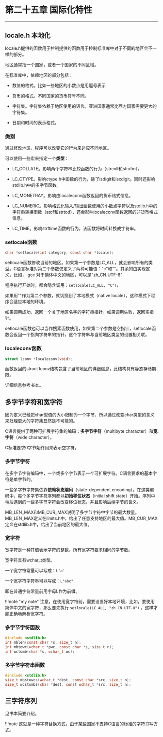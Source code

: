 # 第二十五章 国际化特性

---

## locale.h 本地化

locale.h提供的函数用于控制提供的函数用于控制标准库中对于不同的地区会不一样的部分。

地区通常指一个国家，或者一个国家的不同区域。

在标准库中，依赖地区的部分包括：

- 数值的格式。比如一些地区的小数点是用逗号表示

- 货币的格式。不同国家的货币符号不同。

- 字符集。字符集依赖于地区使用的语言。亚洲国家通常比西方国家需要更大的字符集。

- 日期和时间的表示格式。

### 类别

通过修改地区，程序可以改变它的行为来适应不同地区。

可以使用一些宏来指定一个**类型**：

- LC_COLLATE。影响两个字符串比较函数的行为（strcoll和strxfm）。

- LC_CTYPE。影响ctype.h中函数的行为，除了isdigit和isxdigit。同时还影响stdlib.h中的多字节函数。

- LC_MONETRAY。影响由localeconv函数返回的货币格式信息。

- LC_NUMERIC。影响格式化输入/输出函数使用的小数点字符以及stdlib.h中的字符串转换函数（atof和strtod），还会影响localeconv函数返回的非货币格式信息。

- LC_TIME。影响strftime函数的行为，该函数将时间转换成字符串。

### setlocale函数

```c
char *setlocale(int category, const char *locale);
```

setlocale函数修改当前的地区。如果第一个参数是LC_ALL，就会影响所有的类型。C语言标准对第二个参数仅定义了两种可能值："c"和""。其余的由实现定义，比如， gcc 对于简体中文的地区，可以是"zh_CN.UTF-8"

程序执行开始时，都会隐含调用：`setlocale(LC_ALL, "C");`

如果用""作为第二个参数，就切换到了本地模式（native locale），这种模式下程序会适应本地的环境。

如果调用成功，返回一个关于地区名字的字符串指针。如果调用失败，返回空指针。

setlocale函数也可以当作搜索函数使用，如果第二个参数是空指针，setlocale函数会返回一个指向字符串的指针，这个字符串与当前地区类型的设置相关联。

### localeconv函数

```c
struct lconv *localeconv(void);
```

函数返回的struct lconv结构包含了当前地区的详细信息，此结构具有静态存储期限。

详细信息参考书本。

## 多字节字符和宽字符

因为定义已经把char型值的大小限制为一个字节，所以通过改变char类型的含义来处理更大的字符集显然是不可能的。

C语言提供了两种可扩展字符集的编码：**多字节字符**（multibyte character）和**宽字符**（wide character）。

C标准要求0字节始终用来表示空字符。

### 多字节字符

在多字节字符编码中，一个或多个字节表示一个可扩展字符。C语言要求的基本字符是单字节的。

一些多字节字符集依靠**依赖状态编码**（state-dependent encoding）。在这类编码中，每个多字节字符序列都以**初始移位状态**（initial shift state）开始。序列中稍后遇到的一些多字节字符会改变移位状态，并且影响后续字节的含义。

MB_LEN_MAX和MB_CUR_MAX说明了多字节字符中字节的最大数量。MB_LEN_MAX定义在limits.h中，给出了任意支持地区的最大值。MB_CUR_MAX定义在stdlib.h中，给出了当前地区的最大值。

### 宽字符

宽字符是一种其值表示字符的整数，所有宽字符要求相同的字节数。

宽字符具有wchar_t类型。

一个宽字符常量可以写成：`L'a'`

一个宽字符字符串可以写成：`L"abc"`

即在普通字符常量前用字母L作为前缀。

!!!note "my note"
    注意，在使用宽字符前，需要设置好本地环境，比如，要使用简体中文的宽字符，那么要先执行 `setlocale(LC_ALL, "zh_CN.UTF-8")` ，这样才能正确地解析宽字符。

### 多字节字符函数

```c
#include <stdlib.h>
int mblen(const char *s, size_t n);
int mbtowc(wchar_t *pwc, const char *s, size_t n);
int wctomb(char *s, wchar_t wc);
```

### 多字节字符串函数

```c
#include <stdlib.h>
size_t mbstowcs(wchar_t *dest, const char *src, size_t n);
size_t wcstombs(char *dest, const wchar_t *src, size_t n);
```

## 三字符序列

见书本简要介绍。

!!!note
    这就是一种字符替换方式，由于某些国家不支持C语言的标准的字符书写方式。